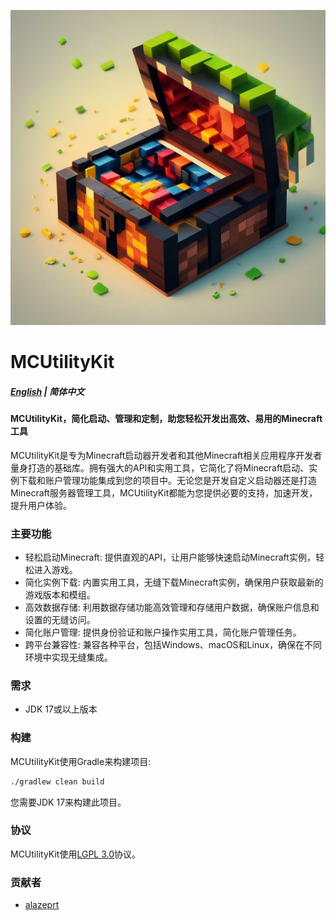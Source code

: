 ![MCUtilityKit](./MCUtilityKit.png)
# MCUtilityKit

##### [English](./README.md) | 简体中文

#### MCUtilityKit，简化启动、管理和定制，助您轻松开发出高效、易用的Minecraft工具

MCUtilityKit是专为Minecraft启动器开发者和其他Minecraft相关应用程序开发者量身打造的基础库。拥有强大的API和实用工具，它简化了将Minecraft启动、实例下载和账户管理功能集成到您的项目中。无论您是开发自定义启动器还是打造Minecraft服务器管理工具，MCUtilityKit都能为您提供必要的支持，加速开发，提升用户体验。

### 主要功能

- 轻松启动Minecraft: 提供直观的API，让用户能够快速启动Minecraft实例，轻松进入游戏。
- 简化实例下载: 内置实用工具，无缝下载Minecraft实例，确保用户获取最新的游戏版本和模组。
- 高效数据存储: 利用数据存储功能高效管理和存储用户数据，确保账户信息和设置的无缝访问。
- 简化账户管理: 提供身份验证和账户操作实用工具，简化账户管理任务。
- 跨平台兼容性: 兼容各种平台，包括Windows、macOS和Linux，确保在不同环境中实现无缝集成。

### 需求

- JDK 17或以上版本

### 构建

MCUtilityKit使用Gradle来构建项目:

```bash
./gradlew clean build
```

您需要JDK 17来构建此项目。

### 协议

MCUtilityKit使用[LGPL 3.0](https://www.gnu.org/licenses/lgpl-3.0.txt)协议。

### 贡献者

- [alazeprt](https://github.com/alazeprt)